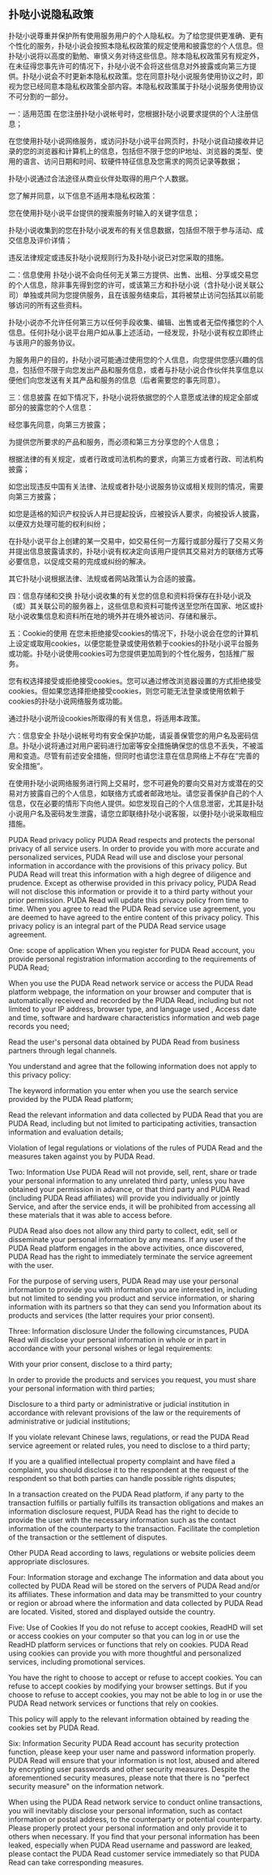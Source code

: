 ## 扑哒小说隐私政策
扑哒小说尊重并保护所有使用服务用户的个人隐私权。为了给您提供更准确、更有个性化的服务，扑哒小说会按照本隐私权政策的规定使用和披露您的个人信息。但扑哒小说将以高度的勤勉、审慎义务对待这些信息。除本隐私权政策另有规定外，在未征得您事先许可的情况下，扑哒小说不会将这些信息对外披露或向第三方提供。扑哒小说会不时更新本隐私权政策。您在同意扑哒小说服务使用协议之时，即视为您已经同意本隐私权政策全部内容。本隐私权政策属于扑哒小说服务使用协议不可分割的一部分。

一：适用范围
在您注册扑哒小说帐号时，您根据扑哒小说要求提供的个人注册信息；

在您使用扑哒小说网络服务，或访问扑哒小说平台网页时，扑哒小说自动接收并记录的您的浏览器和计算机上的信息，包括但不限于您的IP地址、浏览器的类型、使用的语言、访问日期和时间、软硬件特征信息及您需求的网页记录等数据；

扑哒小说通过合法途径从商业伙伴处取得的用户个人数据。

您了解并同意，以下信息不适用本隐私权政策：

您在使用扑哒小说平台提供的搜索服务时输入的关键字信息；

扑哒小说收集到的您在扑哒小说发布的有关信息数据，包括但不限于参与活动、成交信息及评价详情；

违反法律规定或违反扑哒小说规则行为及扑哒小说已对您采取的措施。

二：信息使用
扑哒小说不会向任何无关第三方提供、出售、出租、分享或交易您的个人信息，除非事先得到您的许可，或该第三方和扑哒小说（含扑哒小说关联公司）单独或共同为您提供服务，且在该服务结束后，其将被禁止访问包括其以前能够访问的所有这些资料。

扑哒小说亦不允许任何第三方以任何手段收集、编辑、出售或者无偿传播您的个人信息。任何扑哒小说平台用户如从事上述活动，一经发现，扑哒小说有权立即终止与该用户的服务协议。

为服务用户的目的，扑哒小说可能通过使用您的个人信息，向您提供您感兴趣的信息，包括但不限于向您发出产品和服务信息，或者与扑哒小说合作伙伴共享信息以便他们向您发送有关其产品和服务的信息（后者需要您的事先同意）。

三：信息披露
在如下情况下，扑哒小说将依据您的个人意愿或法律的规定全部或部分的披露您的个人信息：

经您事先同意，向第三方披露；

为提供您所要求的产品和服务，而必须和第三方分享您的个人信息；

根据法律的有关规定，或者行政或司法机构的要求，向第三方或者行政、司法机构披露；

如您出现违反中国有关法律、法规或者扑哒小说服务协议或相关规则的情况，需要向第三方披露；

如您是适格的知识产权投诉人并已提起投诉，应被投诉人要求，向被投诉人披露，以便双方处理可能的权利纠纷；

在扑哒小说平台上创建的某一交易中，如交易任何一方履行或部分履行了交易义务并提出信息披露请求的，扑哒小说有权决定向该用户提供其交易对方的联络方式等必要信息，以促成交易的完成或纠纷的解决。

其它扑哒小说根据法律、法规或者网站政策认为合适的披露。

四：信息存储和交换
扑哒小说收集的有关您的信息和资料将保存在扑哒小说及（或）其关联公司的服务器上，这些信息和资料可能传送至您所在国家、地区或扑哒小说收集信息和资料所在地的境外并在境外被访问、存储和展示。

五：Cookie的使用
在您未拒绝接受cookies的情况下，扑哒小说会在您的计算机上设定或取用cookies，以便您能登录或使用依赖于cookies的扑哒小说平台服务或功能。扑哒小说使用cookies可为您提供更加周到的个性化服务，包括推广服务。

您有权选择接受或拒绝接受cookies。您可以通过修改浏览器设置的方式拒绝接受cookies。但如果您选择拒绝接受cookies，则您可能无法登录或使用依赖于cookies的扑哒小说网络服务或功能。

通过扑哒小说所设cookies所取得的有关信息，将适用本政策。

六：信息安全
扑哒小说帐号均有安全保护功能，请妥善保管您的用户名及密码信息。扑哒小说将通过对用户密码进行加密等安全措施确保您的信息不丢失，不被滥用和变造。尽管有前述安全措施，但同时也请您注意在信息网络上不存在“完善的安全措施”。

在使用扑哒小说网络服务进行网上交易时，您不可避免的要向交易对方或潜在的交易对方披露自己的个人信息，如联络方式或者邮政地址。请您妥善保护自己的个人信息，仅在必要的情形下向他人提供。如您发现自己的个人信息泄密，尤其是扑哒小说用户名及密码发生泄露，请您立即联络扑哒小说客服，以便扑哒小说采取相应措施。

PUDA Read privacy policy
PUDA Read respects and protects the personal privacy of all service users. In order to provide you with more accurate and personalized services, PUDA Read will use and disclose your personal information in accordance with the provisions of this privacy policy. But PUDA Read will treat this information with a high degree of diligence and prudence. Except as otherwise provided in this privacy policy, PUDA Read will not disclose this information or provide it to a third party without your prior permission. PUDA Read will update this privacy policy from time to time. When you agree to read the PUDA Read service use agreement, you are deemed to have agreed to the entire content of this privacy policy. This privacy policy is an integral part of the PUDA Read service usage agreement.

One: scope of application
When you register for PUDA Read account, you provide personal registration information according to the requirements of PUDA Read;

When you use the PUDA Read network service or access the PUDA Read platform webpage, the information on your browser and computer that is automatically received and recorded by the PUDA Read, including but not limited to your IP address, browser type, and language used , Access date and time, software and hardware characteristics information and web page records you need;

Read the user's personal data obtained by PUDA Read from business partners through legal channels.

You understand and agree that the following information does not apply to this privacy policy:

The keyword information you enter when you use the search service provided by the PUDA Read platform;

Read the relevant information and data collected by PUDA Read that you are PUDA Read, including but not limited to participating activities, transaction information and evaluation details;

Violation of legal regulations or violations of the rules of PUDA Read and the measures taken against you by PUDA Read.

Two: Information Use
PUDA Read will not provide, sell, rent, share or trade your personal information to any unrelated third party, unless you have obtained your permission in advance, or that third party and PUDA Read (including PUDA Read affiliates) will provide you individually or jointly Service, and after the service ends, it will be prohibited from accessing all these materials that it was able to access before.

PUDA Read also does not allow any third party to collect, edit, sell or disseminate your personal information by any means. If any user of the PUDA Read platform engages in the above activities, once discovered, PUDA Read has the right to immediately terminate the service agreement with the user.

For the purpose of serving users, PUDA Read may use your personal information to provide you with information you are interested in, including but not limited to sending you product and service information, or sharing information with its partners so that they can send you Information about its products and services (the latter requires your prior consent).

Three: Information disclosure
Under the following circumstances, PUDA Read will disclose your personal information in whole or in part in accordance with your personal wishes or legal requirements:

With your prior consent, disclose to a third party;

In order to provide the products and services you request, you must share your personal information with third parties;

Disclosure to a third party or administrative or judicial institution in accordance with relevant provisions of the law or the requirements of administrative or judicial institutions;

If you violate relevant Chinese laws, regulations, or read the PUDA Read service agreement or related rules, you need to disclose to a third party;

If you are a qualified intellectual property complaint and have filed a complaint, you should disclose it to the respondent at the request of the respondent so that both parties can handle possible rights disputes;

In a transaction created on the PUDA Read platform, if any party to the transaction fulfills or partially fulfills its transaction obligations and makes an information disclosure request, PUDA Read has the right to decide to provide the user with the necessary information such as the contact information of the counterparty to the transaction. Facilitate the completion of the transaction or the settlement of disputes.

Other PUDA Read according to laws, regulations or website policies deem appropriate disclosures.

Four: Information storage and exchange
The information and data about you collected by PUDA Read will be stored on the servers of PUDA Read and/or its affiliates. These information and data may be transmitted to your country or region or abroad where the information and data collected by PUDA Read are located. Visited, stored and displayed outside the country.

Five: Use of Cookies
If you do not refuse to accept cookies, ReadHD will set or access cookies on your computer so that you can log in or use the ReadHD platform services or functions that rely on cookies. PUDA Read using cookies can provide you with more thoughtful and personalized services, including promotional services.

You have the right to choose to accept or refuse to accept cookies. You can refuse to accept cookies by modifying your browser settings. But if you choose to refuse to accept cookies, you may not be able to log in or use the PUDA Read network services or functions that rely on cookies.

This policy will apply to the relevant information obtained by reading the cookies set by PUDA Read.

Six: Information Security
PUDA Read account has security protection function, please keep your user name and password information properly. PUDA Read will ensure that your information is not lost, abused and altered by encrypting user passwords and other security measures. Despite the aforementioned security measures, please note that there is no "perfect security measure" on the information network.

When using the PUDA Read network service to conduct online transactions, you will inevitably disclose your personal information, such as contact information or postal address, to the counterparty or potential counterparty. Please properly protect your personal information and only provide it to others when necessary. If you find that your personal information has been leaked, especially when PUDA Read username and password are leaked, please contact the PUDA Read customer service immediately so that PUDA Read can take corresponding measures.
